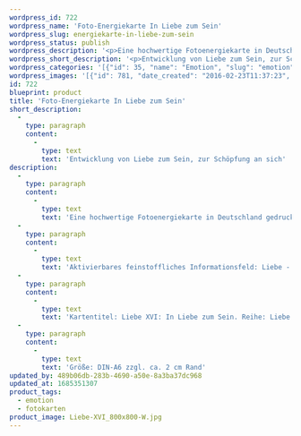 ```yaml
---
wordpress_id: 722
wordpress_name: 'Foto-Energiekarte In Liebe zum Sein'
wordpress_slug: energiekarte-in-liebe-zum-sein
wordpress_status: publish
wordpress_description: '<p>Eine hochwertige Fotoenergiekarte in Deutschland gedruckt und in Handarbeit laminiert.  Sie ist in Postkartengröße (DIN-A6) gut zu transportieren und kann auch auf den Körper aufgelegt werden.</p><p>Aktivierbares feinstoffliches Informationsfeld: Liebe - Sein - Hiersein - Verbundenheit - Schöpfungsbewusstsein: Entwicklung von Liebe zum Hiersein, zur Schöpfung und zur Lebendigkeit. Liebe für sich und andere empfinden. Durch die Verbundenheit mit der gesamten Schöpfung Stärkung erfahren. Vertiefung des Bewusstsein dafür, dass alles Sein göttlichen Ursprungs ist. Hiermit geht gegebenenfalls ein tiefgehender Wandel in der Einstellung zu sich selbst und seiner Umgebung einher.</p><p>Kartentitel: Liebe XVI: In Liebe zum Sein. Reihe: Liebe.</p><p>Größe: DIN-A6 zzgl. ca. 2 cm Rand<br />Andere Formate sind individuell für Sie innerhalb weniger Tage herstellbar. Bitte kontaktieren Sie uns hierfür unter <a href="mailto:info@elvedenverlag.de">info@elvedenverlag.de</a>.</p><p><a href="https://my.feenbaum.de/anwendung-energiebilder-foto-laminiert/">Anwendungshinweise</a>      <a href="https://my.feenbaum.de/produktinformationen-fotokarten/">Produktinformationen</a></p>'
wordpress_short_description: '<p>Entwicklung von Liebe zum Sein, zur Schöpfung an sich</p>'
wordpress_categories: '[{"id": 35, "name": "Emotion", "slug": "emotion"}, {"id": 23, "name": "Fotokarten", "slug": "fotokarten"}]'
wordpress_images: '[{"id": 781, "date_created": "2016-02-23T11:37:23", "date_created_gmt": "2016-02-23T09:37:23", "date_modified": "2016-02-23T11:37:23", "date_modified_gmt": "2016-02-23T09:37:23", "src": "https://my.feenbaum.de/wp-content/uploads/2016/02/Liebe-XVI_800x800-W.jpg", "name": "Liebe-XVI_800x800-W", "alt": ""}]'
id: 722
blueprint: product
title: 'Foto-Energiekarte In Liebe zum Sein'
short_description:
  -
    type: paragraph
    content:
      -
        type: text
        text: 'Entwicklung von Liebe zum Sein, zur Schöpfung an sich'
description:
  -
    type: paragraph
    content:
      -
        type: text
        text: 'Eine hochwertige Fotoenergiekarte in Deutschland gedruckt und in Handarbeit laminiert.  Sie ist in Postkartengröße (DIN-A6) gut zu transportieren und kann auch auf den Körper aufgelegt werden.'
  -
    type: paragraph
    content:
      -
        type: text
        text: 'Aktivierbares feinstoffliches Informationsfeld: Liebe - Sein - Hiersein - Verbundenheit - Schöpfungsbewusstsein: Entwicklung von Liebe zum Hiersein, zur Schöpfung und zur Lebendigkeit. Liebe für sich und andere empfinden. Durch die Verbundenheit mit der gesamten Schöpfung Stärkung erfahren. Vertiefung des Bewusstsein dafür, dass alles Sein göttlichen Ursprungs ist. Hiermit geht gegebenenfalls ein tiefgehender Wandel in der Einstellung zu sich selbst und seiner Umgebung einher.'
  -
    type: paragraph
    content:
      -
        type: text
        text: 'Kartentitel: Liebe XVI: In Liebe zum Sein. Reihe: Liebe.'
  -
    type: paragraph
    content:
      -
        type: text
        text: 'Größe: DIN-A6 zzgl. ca. 2 cm Rand'
updated_by: 489b06db-283b-4690-a50e-8a3ba37dc968
updated_at: 1685351307
product_tags:
  - emotion
  - fotokarten
product_image: Liebe-XVI_800x800-W.jpg
---
```

